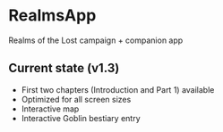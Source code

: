 # RealmsApp
Realms of the Lost campaign + companion app

## Current state (v1.3)
- First two chapters (Introduction and Part 1) available
- Optimized for all screen sizes
- Interactive map
- Interactive Goblin bestiary entry
